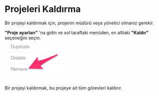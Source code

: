 Projeleri Kaldırma
=================

Bir projeyi kaldırmak için, projenin müdürü veya yönetici olmanız gerekir.

**"Proje ayarları"** 'na gidin ve sol taraftaki menüden, en alttaki **"Kaldır"** seçeneğini seçin.

![Removing Projects](../screenshots/project-remove.png)

Bir projeyi kaldırmak, bu projeye ait tüm görevleri kaldırır.
